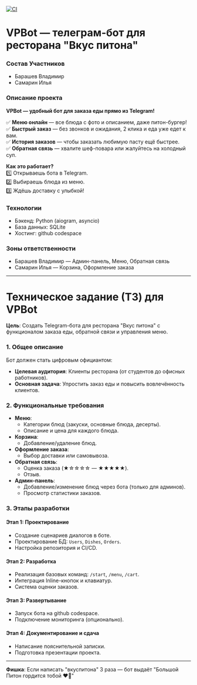 [![CI](https://github.com/VovanDelion/VPBot/actions/workflows/ci.yml/badge.svg)](https://github.com/VovanDelion/VPBot/actions)
# VPBot — телеграм-бот для ресторана "Вкус питона"

### Состав Участников  
- Барашев Владимир
- Самарин Илья

### Описание проекта  
**VPBot — удобный бот для заказа еды прямо из Telegram!**  

✅ **Меню онлайн** — все блюда с фото и описанием, даже питон-бургер!  
✅ **Быстрый заказ** — без звонков и ожидания, 2 клика и еда уже едет к вам.  
✅ **История заказов** — чтобы заказать любимую пасту ещё быстрее.  
✅ **Обратная связь** — хвалите шеф-повара или жалуйтесь на холодный суп.  

**Как это работает?**  
1️⃣ Открываешь бота в Telegram.  
2️⃣ Выбираешь блюда из меню.  
3️⃣ Ждёшь доставку с улыбкой!  

### Технологии  
- Бэкенд: Python (aiogram, asyncio)  
- База данных: SQLite
- Хостинг: github codespace

### Зоны ответственности  
- Барашев Владимир — Админ-панель, Меню, Обратная связь
- Самарин Илья — Корзина, Оформление заказа

---  

# Техническое задание (ТЗ) для VPBot  
**Цель**: Создать Telegram-бота для ресторана "Вкус питона" с функционалом заказа еды, обратной связи и управления меню.  

### 1. Общее описание  
Бот должен стать цифровым официантом:  
- **Целевая аудитория**: Клиенты ресторана (от студентов до офисных работников).  
- **Основная задача**: Упростить заказ еды и повысить вовлечённость клиентов.  

### 2. Функциональные требования  
- **Меню**:  
  - Категории блюд (закуски, основные блюда, десерты).  
  - Описание и цена для каждого блюда.  
- **Корзина**:  
  - Добавление/удаление блюд.  
- **Оформление заказа**:  
  - Выбор доставки или самовывоза.  
- **Обратная связь**:  
  - Оценка заказа (★☆☆☆☆ — ★★★★★).  
  - Отзыв.  
- **Админ-панель**:  
  - Добавление/изменение блюд через бота (только для админов).  
  - Просмотр статистики заказов.  

### 3. Этапы разработки  
#### Этап 1: Проектирование  
- Создание сценариев диалогов в боте.  
- Проектирование БД: `Users`, `Dishes`, `Orders`.  
- Настройка репозитория и CI/CD.  

#### Этап 2: Разработка  
- Реализация базовых команд: `/start`, `/menu`, `/cart`.  
- Интеграция Inline-кнопок и клавиатур.  
- Система оценки заказов.  


#### Этап 3: Развертывание  
- Запуск бота на github codespace.  
- Подключение мониторинга (опционально).  

#### Этап 4: Документирование и сдача  
- Написание пояснительной записки.
- Подготовка презентации проекта.

---  
**Фишка**: Если написать "вкуспитона" 3 раза — бот выдаёт "Большой Питон гордится тобой ❤️🐍"
